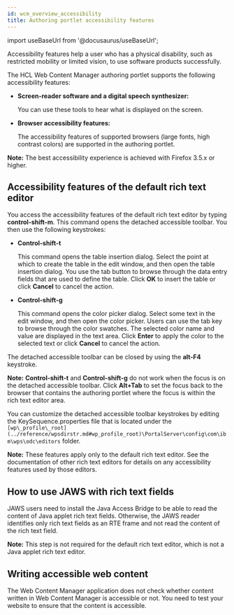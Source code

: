 ```yaml
---
id: wcm_overview_accessibility
title: Authoring portlet accessibility features
---
```

import useBaseUrl from '@docusaurus/useBaseUrl';



Accessibility features help a user who has a physical disability, such as restricted mobility or limited vision, to use software products successfully.

The HCL Web Content Manager authoring portlet supports the following accessibility features:

-   **Screen-reader software and a digital speech synthesizer:**

    You can use these tools to hear what is displayed on the screen.

-   **Browser accessibility features:**

    The accessibility features of supported browsers \(large fonts, high contrast colors\) are supported in the authoring portlet.


**Note:** The best accessibility experience is achieved with Firefox 3.5.x or higher.

## Accessibility features of the default rich text editor

You access the accessibility features of the default rich text editor by typing **control-shift-m**. This command opens the detached accessible toolbar. You then use the following keystrokes:

-   **Control-shift-t**

    This command opens the table insertion dialog. Select the point at which to create the table in the edit window, and then open the table insertion dialog. You use the tab button to browse through the data entry fields that are used to define the table. Click **OK** to insert the table or click **Cancel** to cancel the action.

-   **Control-shift-g**

    This command opens the color picker dialog. Select some text in the edit window, and then open the color picker. Users can use the tab key to browse through the color swatches. The selected color name and value are displayed in the text area. Click **Enter** to apply the color to the selected text or click **Cancel** to cancel the action.


The detached accessible toolbar can be closed by using the **alt-F4** keystroke.

**Note:** **Control-shift-t** and **Control-shift-g** do not work when the focus is on the detached accessible toolbar. Click **Alt+Tab** to set the focus back to the browser that contains the authoring portlet where the focus is within the rich text editor area.

You can customize the detached accessible toolbar keystrokes by editing the KeySequence.properties file that is located under the `[wp\_profile\_root](../reference/wpsdirstr.md#wp_profile_root)\PortalServer\config\com\ibm\wps\odc\editors` folder.

**Note:** These features apply only to the default rich text editor. See the documentation of other rich text editors for details on any accessibility features used by those editors.

## How to use JAWS with rich text fields

JAWS users need to install the Java Access Bridge to be able to read the content of Java applet rich text fields. Otherwise, the JAWS reader identifies only rich text fields as an RTE frame and not read the content of the rich text field.

**Note:** This step is not required for the default rich text editor, which is not a Java applet rich text editor.

## Writing accessible web content

The Web Content Manager application does not check whether content written in Web Content Manager is accessible or not. You need to test your website to ensure that the content is accessible.

